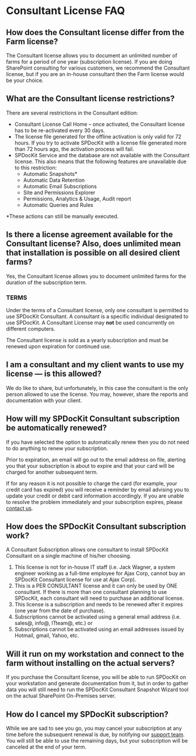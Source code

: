 # Consultant License FAQ

## How does the Consultant license differ from the Farm license?

The Consultant license allows you to document an unlimited number of farms for a period of one year \(subscription license\). If you are doing SharePoint consulting for various customers, we recommend the Consultant license, but if you are an in-house consultant then the Farm license would be your choice.

## What are the Consultant license restrictions?

There are several restrictions in the Consultant edition:

* Consultant License Call Home – once activated, the Consultant license has to be re-activated every 30 days.
* The license file generated for the offline activation is only valid for 72 hours. If you try to activate SPDocKit with a license file generated more than 72 hours ago, the activation process will fail.
* SPDocKit Service and the database are not available with the Consultant license. This also means that the following features are unavailable due to this restriction:
  * Automatic Snapshots\*
  * Automatic Data Retention
  * Automatic Email Subscriptions
  * Site and Permissions Explorer 
  * Permissions, Analytics & Usage, Audit report
  * Automatic Queries and Rules

\*These actions can still be manually executed.

## Is there a license agreement available for the Consultant license? Also, does unlimited mean that installation is possible on all desired client farms?

Yes, the Consultant license allows you to document unlimited farms for the duration of the subscription term.

### TERMS

Under the terms of a Consultant license, only one consultant is permitted to use SPDocKit Consultant. A consultant is a specific individual designated to use SPDocKit. A Consultant License may **not** be used concurrently on different computers.

The Consultant license is sold as a yearly subscription and must be renewed upon expiration for continued use.

## I am a consultant and my client wants to use my license — is this allowed?

We do like to share, but unfortunately, in this case the consultant is the only person allowed to use the license. You may, however, share the reports and documentation with your client.

## How will my SPDocKit Consultant subscription be automatically renewed?

If you have selected the option to automatically renew then you do not need to do anything to renew your subscription.

Prior to expiration, an email will go out to the email address on file, alerting you that your subscription is about to expire and that your card will be charged for another subsequent term.

If for any reason it is not possible to charge the card \(for example, your credit card has expired\) you will receive a reminder by email advising you to update your credit or debit card information accordingly. If you are unable to resolve the problem immediately and your subscription expires, please [contact us](https://www.syskit.com/company/contact-us/).

## How does the SPDocKit Consultant subscription work?

A Consultant Subscription allows one consultant to install SPDocKit Consultant on a single machine of his/her choosing.

1. This license is not for in-house IT staff \(i.e. Jack Wagner, a system engineer working as a full-time employee for Ajax Corp, cannot buy an SPDocKit Consultant license for use at Ajax Corp\).
2. This is a PER CONSULTANT license and it can only be used by ONE consultant. If there is more than one consultant planning to use SPDocKit, each consultant will need to purchase an additional license.  
3. This license is a subscription and needs to be renewed after it expires \(one year from the date of purchase\).
4. Subscriptions cannot be activated using a general email address \(i.e. sales@, info@, ITteam@, etc.\) or
5. Subscriptions cannot be activated using an email addresses issued by Hotmail, gmail, Yahoo, etc.

## Will it run on my workstation and connect to the farm without installing on the actual servers?

If you purchase the Consultant license, you will be able to run SPDocKit on your workstation and generate documentation from it, but in order to gather data you will still need to run the SPDocKit Consultant Snapshot Wizard tool on the actual SharePoint On-Premises server.

## How do I cancel my SPDocKit subscription?

While we are sad to see you go, you may cancel your subscription at any time before the subsequent renewal is due, by notifying our [support team](https://www.syskit.com/company/contact-us/). You will still be able to use the remaining days, but your subscription will be canceled at the end of your term.

